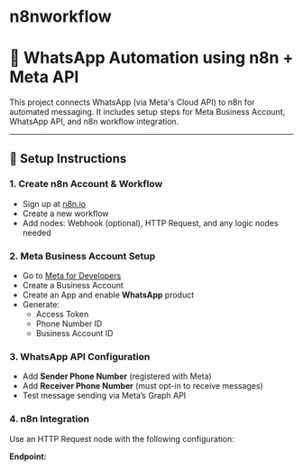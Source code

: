 # n8nworkflow
# 📲 WhatsApp Automation using n8n + Meta API

This project connects WhatsApp (via Meta's Cloud API) to n8n for automated messaging. It includes setup steps for Meta Business Account, WhatsApp API, and n8n workflow integration.

---

## 🔧 Setup Instructions

### 1. Create n8n Account & Workflow
- Sign up at [n8n.io](https://n8n.io)
- Create a new workflow
- Add nodes: Webhook (optional), HTTP Request, and any logic nodes needed

### 2. Meta Business Account Setup
- Go to [Meta for Developers](https://developers.facebook.com/)
- Create a Business Account
- Create an App and enable **WhatsApp** product
- Generate:
  - Access Token
  - Phone Number ID
  - Business Account ID

### 3. WhatsApp API Configuration
- Add **Sender Phone Number** (registered with Meta)
- Add **Receiver Phone Number** (must opt-in to receive messages)
- Test message sending via Meta’s Graph API

### 4. n8n Integration
Use an HTTP Request node with the following configuration:

**Endpoint:**
